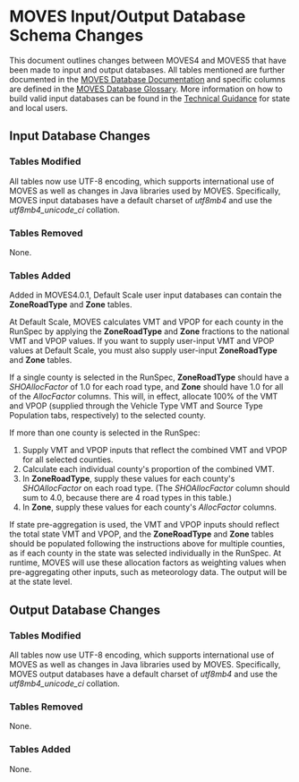 # MOVES Input/Output Database Schema Changes

This document outlines changes between MOVES4 and MOVES5 that have been made to input and output databases. All tables mentioned are further documented in the [MOVES Database Documentation](MOVESDatabaseTables.md) and specific columns are defined in the [MOVES Database Glossary](MOVESGlossary.md). More information on how to build valid input databases can be found in the [Technical Guidance](https://www.epa.gov/state-and-local-transportation/policy-and-technical-guidance-state-and-local-transportation#emission) for state and local users. 

## Input Database Changes

### Tables Modified

All tables now use UTF-8 encoding, which supports international use of MOVES as well as changes in Java libraries used by MOVES. Specifically, MOVES input databases have a default charset of *utf8mb4* and use the *utf8mb4_unicode_ci* collation.

### Tables Removed

None.

### Tables Added

Added in MOVES4.0.1, Default Scale user input databases can contain the **ZoneRoadType** and **Zone** tables.

At Default Scale, MOVES calculates VMT and VPOP for each county in the RunSpec by applying the **ZoneRoadType** and **Zone** fractions to the national VMT and VPOP values. If you want to supply user-input VMT and VPOP values at Default Scale, you must also supply user-input **ZoneRoadType** and **Zone** tables. 

If a single county is selected in the RunSpec, **ZoneRoadType** should have a *SHOAllocFactor* of 1.0 for each road type, and **Zone** should have 1.0 for all of the *AllocFactor* columns. This will, in effect, allocate 100% of the VMT and VPOP (supplied through the Vehicle Type VMT and Source Type Population tabs, respectively) to the selected county.

If more than one county is selected in the RunSpec:

1. Supply VMT and VPOP inputs that reflect the combined VMT and VPOP for all selected counties.
2. Calculate each individual county's proportion of the combined VMT.
2. In **ZoneRoadType**, supply these values for each county's *SHOAllocFactor* on each road type. (The *SHOAllocFactor* column should sum to 4.0, because there are 4 road types in this table.)
3. In **Zone**, supply these values for each county's *AllocFactor* columns.

If state pre-aggregation is used, the VMT and VPOP inputs should reflect the total state VMT and VPOP, and the **ZoneRoadType** and **Zone** tables should be populated following the instructions above for multiple counties, as if each county in the state was selected individually in the RunSpec. At runtime, MOVES will use these allocation factors as weighting values when pre-aggregating other inputs, such as meteorology data. The output will be at the state level.

## Output Database Changes

### Tables Modified

All tables now use UTF-8 encoding, which supports international use of MOVES as well as changes in Java libraries used by MOVES. Specifically, MOVES output databases have a default charset of *utf8mb4* and use the *utf8mb4_unicode_ci* collation.

### Tables Removed

None.

### Tables Added

None.
